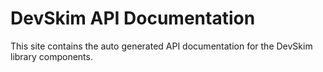# DevSkim API Documentation
This site contains the auto generated API documentation for the DevSkim library components.